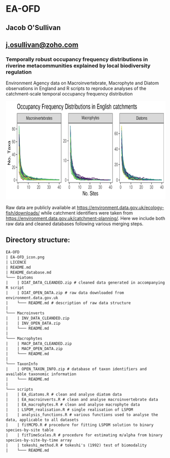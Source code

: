 # EA-OFD

## Jacob O'Sullivan
## j.osullivan@zoho.com

### Temporally robust occupancy frequency distributions in riverine metacommunities explained by local biodiversity regulation

Environment Agency data on Macroinvertebrate, Macrophyte and Diatom observations in England and R scripts to reproduce analyses of the catchment-scale temporal occupancy frequency distribution

<p align="center">
<img width="750" height="310" src="https://github.com/jacobosullivan/EA-OFD/blob/master/EA-OFD_icon.png?raw=true">
</p>

Raw data are publicly available at https://environment.data.gov.uk/ecology-fish/downloads/ while catchment identifiers were taken from https://environment.data.gov.uk/catchment-planning/. Here we include both raw data and cleaned databases following various merging steps.

## Directory structure:

```
EA-OFD
| EA-OFD_icon.png
| LICENCE
| README.md
| README_database.md
└─── Diatoms
|    | DIAT_DATA_CLEANDED.zip # cleaned data generated in accompanying R script
|    | DIAT_OPEN_DATA.zip # raw data downloaded from environment.data.gov.uk
|    └─── README.md # description of raw data structure
|
└─── Macroinverts
|    | INV_DATA_CLEANDED.zip
|    | INV_OPEN_DATA.zip
|    └─── README.md
|
└─── Macrophytes
|    | MACP_DATA_CLEANDED.zip
|    | MACP_OPEN_DATA.zip
|    └─── README.md
|
└─── TaxonInfo
|    | OPEN_TAXON_INFO.zip # database of taxon identifiers and available taxonomic information
|    └─── README.md
|
└─── scripts
|    | EA_diatoms.R # clean and analyse diatom data
|    | EA_macroinverts.R # clean and analyse macroinvertebrate data
|    | EA_macrophytes.R # clean and analyse macrophyte data
|    | LSPOM_realisation.R # single realisation of LSPOM
|    | analysis_functions.R # various functions used to analyse the data, applicable to all datasets
|    | fitMCPD.R # procedure for fitting LSPOM solution to binary species-by-site table
|    | fitTimeScales.R # procedure for estimating m/alpha from binary species-by-site-by-time array
|    | tokeshi_method.R # tokeshi's (1992) test of biomodality
|    └─── README.md

```
